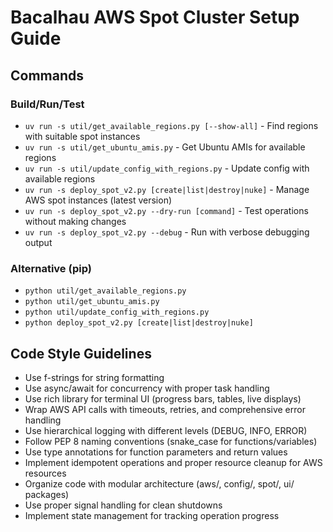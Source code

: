 # Bacalhau AWS Spot Cluster Setup Guide

## Commands

### Build/Run/Test
- `uv run -s util/get_available_regions.py [--show-all]` - Find regions with suitable spot instances
- `uv run -s util/get_ubuntu_amis.py` - Get Ubuntu AMIs for available regions
- `uv run -s util/update_config_with_regions.py` - Update config with available regions
- `uv run -s deploy_spot_v2.py [create|list|destroy|nuke]` - Manage AWS spot instances (latest version)
- `uv run -s deploy_spot_v2.py --dry-run [command]` - Test operations without making changes
- `uv run -s deploy_spot_v2.py --debug` - Run with verbose debugging output

### Alternative (pip)
- `python util/get_available_regions.py`
- `python util/get_ubuntu_amis.py`
- `python util/update_config_with_regions.py`
- `python deploy_spot_v2.py [create|list|destroy|nuke]`

## Code Style Guidelines
- Use f-strings for string formatting
- Use async/await for concurrency with proper task handling
- Use rich library for terminal UI (progress bars, tables, live displays)
- Wrap AWS API calls with timeouts, retries, and comprehensive error handling
- Use hierarchical logging with different levels (DEBUG, INFO, ERROR)
- Follow PEP 8 naming conventions (snake_case for functions/variables)
- Use type annotations for function parameters and return values
- Implement idempotent operations and proper resource cleanup for AWS resources
- Organize code with modular architecture (aws/, config/, spot/, ui/ packages)
- Use proper signal handling for clean shutdowns
- Implement state management for tracking operation progress